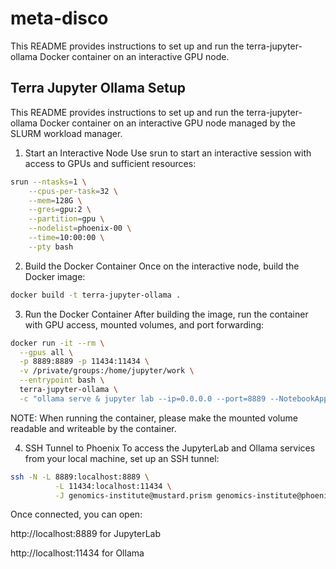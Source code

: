 # meta-disco
This README provides instructions to set up and run the terra-jupyter-ollama Docker container on an interactive GPU node.

## Terra Jupyter Ollama Setup

This README provides instructions to set up and run the terra-jupyter-ollama Docker container on an interactive GPU node managed by the SLURM workload manager.

1. Start an Interactive Node
Use srun to start an interactive session with access to GPUs and sufficient resources:
```bash
srun --ntasks=1 \
	--cpus-per-task=32 \
	--mem=128G \
	--gres=gpu:2 \
	--partition=gpu \
	--nodelist=phoenix-00 \
	--time=10:00:00 \
	--pty bash
```

2. Build the Docker Container
Once on the interactive node, build the Docker image:
```bash
docker build -t terra-jupyter-ollama .
```

3. Run the Docker Container
After building the image, run the container with GPU access, mounted volumes, and port forwarding:
```bash
docker run -it --rm \
  --gpus all \
  -p 8889:8889 -p 11434:11434 \
  -v /private/groups:/home/jupyter/work \
  --entrypoint bash \
  terra-jupyter-ollama \
  -c "ollama serve & jupyter lab --ip=0.0.0.0 --port=8889 --NotebookApp.use_redirect_file=False --NotebookApp.notebook_dir=/home/jupyter/work --allow-root"
```

NOTE: When running the container, please make the mounted volume readable and writeable by the container. 

4. SSH Tunnel to Phoenix
To access the JupyterLab and Ollama services from your local machine, set up an SSH tunnel:

```bash
ssh -N -L 8889:localhost:8889 \
          -L 11434:localhost:11434 \
          -J genomics-institute@mustard.prism genomics-institute@phoenix-00
```

Once connected, you can open:

http://localhost:8889 for JupyterLab

http://localhost:11434 for Ollama

